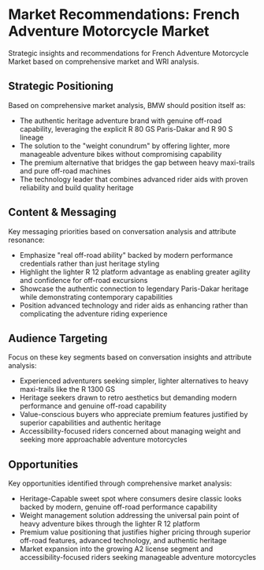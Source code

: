 # Market Recommendations: French Adventure Motorcycle Market

Strategic insights and recommendations for French Adventure Motorcycle Market based on comprehensive market and WRI analysis.

## Strategic Positioning
Based on comprehensive market analysis, BMW should position itself as:
- The authentic heritage adventure brand with genuine off-road capability, leveraging the explicit R 80 GS Paris-Dakar and R 90 S lineage
- The solution to the "weight conundrum" by offering lighter, more manageable adventure bikes without compromising capability
- The premium alternative that bridges the gap between heavy maxi-trails and pure off-road machines
- The technology leader that combines advanced rider aids with proven reliability and build quality heritage

## Content & Messaging
Key messaging priorities based on conversation analysis and attribute resonance:
- Emphasize "real off-road ability" backed by modern performance credentials rather than just heritage styling
- Highlight the lighter R 12 platform advantage as enabling greater agility and confidence for off-road excursions
- Showcase the authentic connection to legendary Paris-Dakar heritage while demonstrating contemporary capabilities
- Position advanced technology and rider aids as enhancing rather than complicating the adventure riding experience

## Audience Targeting
Focus on these key segments based on conversation insights and attribute analysis:
- Experienced adventurers seeking simpler, lighter alternatives to heavy maxi-trails like the R 1300 GS
- Heritage seekers drawn to retro aesthetics but demanding modern performance and genuine off-road capability
- Value-conscious buyers who appreciate premium features justified by superior capabilities and authentic heritage
- Accessibility-focused riders concerned about managing weight and seeking more approachable adventure motorcycles

## Opportunities
Key opportunities identified through comprehensive market analysis:
- Heritage-Capable sweet spot where consumers desire classic looks backed by modern, genuine off-road performance capability
- Weight management solution addressing the universal pain point of heavy adventure bikes through the lighter R 12 platform
- Premium value positioning that justifies higher pricing through superior off-road features, advanced technology, and authentic heritage
- Market expansion into the growing A2 license segment and accessibility-focused riders seeking manageable adventure motorcycles